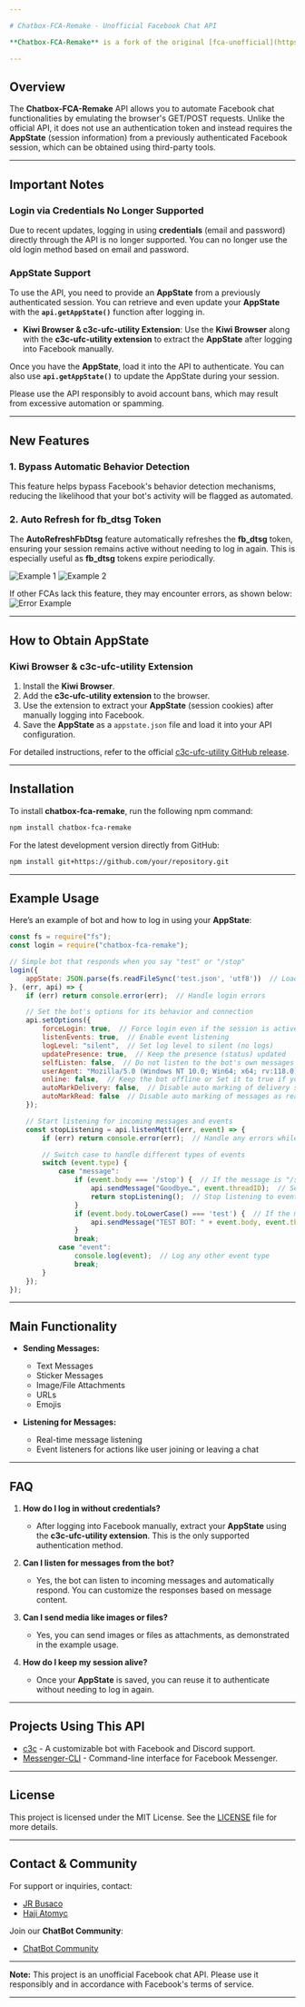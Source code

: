 ```yaml
---

# Chatbox-FCA-Remake - Unofficial Facebook Chat API

**Chatbox-FCA-Remake** is a fork of the original [fca-unofficial](https://github.com/azlux/facebook-chat-api) repository. This version includes new features and updates that are integrated faster than the main repository. Please note that while new features offer added functionality, they may also introduce bugs.

---
```


## Overview

The **Chatbox-FCA-Remake** API allows you to automate Facebook chat functionalities by emulating the browser's GET/POST requests. Unlike the official API, it does not use an authentication token and instead requires the **AppState** (session information) from a previously authenticated Facebook session, which can be obtained using third-party tools.

---

## Important Notes

### **Login via Credentials No Longer Supported**

Due to recent updates, logging in using **credentials** (email and password) directly through the API is no longer supported. You can no longer use the old login method based on email and password.

### **AppState Support**

To use the API, you need to provide an **AppState** from a previously authenticated session. You can retrieve and even update your **AppState** with the **`api.getAppState()`** function after logging in.

- **Kiwi Browser & c3c-ufc-utility Extension**: Use the **Kiwi Browser** along with the **c3c-ufc-utility extension** to extract the **AppState** after logging into Facebook manually.

Once you have the **AppState**, load it into the API to authenticate. You can also use **`api.getAppState()`** to update the AppState during your session.

Please use the API responsibly to avoid account bans, which may result from excessive automation or spamming.

---

## New Features

### 1. **Bypass Automatic Behavior Detection**

This feature helps bypass Facebook's behavior detection mechanisms, reducing the likelihood that your bot's activity will be flagged as automated.

### 2. **Auto Refresh for fb_dtsg Token**

The **AutoRefreshFbDtsg** feature automatically refreshes the **fb_dtsg** token, ensuring your session remains active without needing to log in again. This is especially useful as **fb_dtsg** tokens expire periodically.

![Example 1](https://i.imgur.com/U8RfmLc.jpeg)
![Example 2](https://i.imgur.com/WKXm6NR.jpeg)

If other FCAs lack this feature, they may encounter errors, as shown below:
![Error Example](https://i.imgur.com/vdzHs0i.jpeg)

---

## How to Obtain AppState

### **Kiwi Browser & c3c-ufc-utility Extension**

1. Install the **Kiwi Browser**.
2. Add the **c3c-ufc-utility extension** to the browser.
3. Use the extension to extract your **AppState** (session cookies) after manually logging into Facebook.
4. Save the **AppState** as a `appstate.json` file and load it into your API configuration.

For detailed instructions, refer to the official [c3c-ufc-utility GitHub release](https://github.com/c3cbot/c3c-ufc-utility/releases).

---

## Installation

To install **chatbox-fca-remake**, run the following npm command:

```bash
npm install chatbox-fca-remake
```

For the latest development version directly from GitHub:

```bash
npm install git+https://github.com/your/repository.git
```

---

## Example Usage

Here’s an example of bot and how to log in using your **AppState**:

```javascript
const fs = require("fs");
const login = require("chatbox-fca-remake");

// Simple bot that responds when you say "test" or "/stop"
login({
    appState: JSON.parse(fs.readFileSync('test.json', 'utf8'))  // Load AppState from the saved JSON file
}, (err, api) => {
    if (err) return console.error(err);  // Handle login errors

    // Set the bot's options for its behavior and connection
    api.setOptions({
        forceLogin: true,  // Force login even if the session is active
        listenEvents: true,  // Enable event listening
        logLevel: "silent",  // Set log level to silent (no logs)
        updatePresence: true,  // Keep the presence (status) updated
        selfListen: false,  // Do not listen to the bot's own messages
        userAgent: "Mozilla/5.0 (Windows NT 10.0; Win64; x64; rv:118.0) Gecko/20100101 Firefox/118.0",  // Set custom user agent for the bot
        online: false,  // Keep the bot offline or Set it to true if you want to see bots online status.
        autoMarkDelivery: false,  // Disable auto marking of delivery status
        autoMarkRead: false  // Disable auto marking of messages as read
    });

    // Start listening for incoming messages and events
    const stopListening = api.listenMqtt((err, event) => {
        if (err) return console.error(err);  // Handle any errors while listening

        // Switch case to handle different types of events
        switch (event.type) {
            case "message":
                if (event.body === '/stop') {  // If the message is "/stop"
                    api.sendMessage("Goodbye…", event.threadID);  // Send "Goodbye" message
                    return stopListening();  // Stop listening to events
                }
                if (event.body.toLowerCase() === 'test') {  // If the message is "test" (case-insensitive)
                    api.sendMessage("TEST BOT: " + event.body, event.threadID);  // Send a test response
                }
                break;
            case "event":
                console.log(event);  // Log any other event type
                break;
        }
    });
});
```

---

## Main Functionality

- **Sending Messages:**
    - Text Messages
    - Sticker Messages
    - Image/File Attachments
    - URLs
    - Emojis

- **Listening for Messages:**
    - Real-time message listening
    - Event listeners for actions like user joining or leaving a chat

---

## FAQ

1. **How do I log in without credentials?**
   - After logging into Facebook manually, extract your **AppState** using the **c3c-ufc-utility extension**. This is the only supported authentication method.

2. **Can I listen for messages from the bot?**
   - Yes, the bot can listen to incoming messages and automatically respond. You can customize the responses based on message content.

3. **Can I send media like images or files?**
   - Yes, you can send images or files as attachments, as demonstrated in the example usage.

4. **How do I keep my session alive?**
   - Once your **AppState** is saved, you can reuse it to authenticate without needing to log in again.

---

## Projects Using This API

- [c3c](https://github.com/lequanglam/c3c) - A customizable bot with Facebook and Discord support.
- [Messenger-CLI](https://github.com/AstroCB/Messenger-CLI) - Command-line interface for Facebook Messenger.

---

## License

This project is licensed under the MIT License. See the [LICENSE](LICENSE) file for more details.

---

## Contact & Community

For support or inquiries, contact:

- [JR Busaco](https://www.facebook.com/jr.busaco.271915)
- [Haji Atomyc](https://www.facebook.com/haji.atomyc2727)

Join our **ChatBot Community**:

- [ChatBot Community](https://www.facebook.com/groups/coders.dev)

---

**Note:** This project is an unofficial Facebook chat API. Please use it responsibly and in accordance with Facebook's terms of service.

--- 